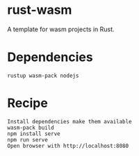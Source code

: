 # rust-wasm
A template for wasm projects in Rust.

# Dependencies
```Shell
rustup wasm-pack nodejs
```

# Recipe
```Shell
Install dependencies make them available
wasm-pack build
npm install serve
npm run serve
Open browser with http://localhost:8080
```
